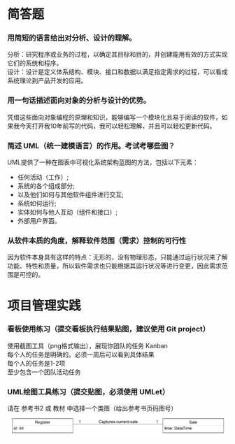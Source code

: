 # 简答题  

### 用简短的语言给出对分析、设计的理解。  
分析：研究程序或业务的过程，以确定其目标和目的，并创建能用有效的方式实现它们的系统和程序。  
设计：设计是定义体系结构、模块、接口和数据以满足指定需求的过程，可以看成系统理论到产品开发的应用。  

### 用一句话描述面向对象的分析与设计的优势。  
凭借这些面向对象编程的原理和知识，能够编写一个模块化且易于阅读的软件，如果我今天打开我10年前写的代码，我可以轻松理解，并且可以轻松更新代码。  

### 简述 UML（统一建模语言）的作用。考试考哪些图？  
UML提供了一种在图表中可视化系统架构蓝图的方法，包括以下元素：  
- 任何活动（工作）;  
- 系统的各个组成部分;  
- 以及他们如何与其他软件组件进行交互;  
- 系统如何运行;  
- 实体如何与他人互动（组件和接口）;  
- 外部用户界面。  

### 从软件本质的角度，解释软件范围（需求）控制的可行性  
因为软件本身具有这样的特点：无形的，没有物理形态，只能通过运行状况来了解功能、特性和质量，所以软件需求也只能根据其运行状况等进行变更，因此需求范围是可控的。  

# 项目管理实践  
### 看板使用练习（提交看板执行结果贴图，建议使用 Git project）  
使用截图工具（png格式输出），展现你团队的任务 Kanban  
每个人的任务是明确的。必须一周后可以看到具体结果  
每个人的任务是1-2项  
至少包含一个团队活动任务  

### UML绘图工具练习（提交贴图，必须使用 UMLet）  
请在 参考书2 或 教材 中选择一个类图（给出参考书页码图号）  
   ![UMLet](/images/week2_2.png)
